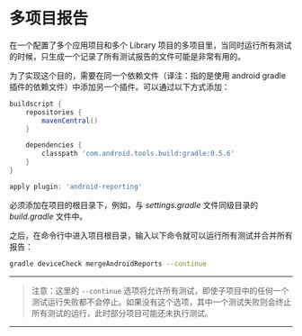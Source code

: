 # 多项目报告

在一个配置了多个应用项目和多个 Library 项目的多项目里，当同时运行所有测试的时候，只生成一个记录了所有测试报告的文件可能是非常有用的。

为了实现这个目的，需要在同一个依赖文件（译注：指的是使用 android gradle 插件的依赖文件）中添加另一个插件。可以通过以下方式添加：

```  Groovy
buildscript {
    repositories {
        mavenCentral()
    }

    dependencies {
        classpath 'com.android.tools.build:gradle:0.5.6'
    }
}

apply plugin: 'android-reporting'
```

必须添加在项目的根目录下，例如，与 *settings.gradle* 文件同级目录的 *build.gradle* 文件中。

之后，在命令行中进入项目根目录，输入以下命令就可以运行所有测试并合并所有报告：

``` sh
gradle deviceCheck mergeAndroidReports --continue
```

---

> 注意：这里的 `--continue` 选项将允许所有测试，即使子项目中的任何一个测试运行失败都不会停止。如果没有这个选项，其中一个测试失败则会终止所有测试的运行，此时部分项目可能还未执行测试。

---